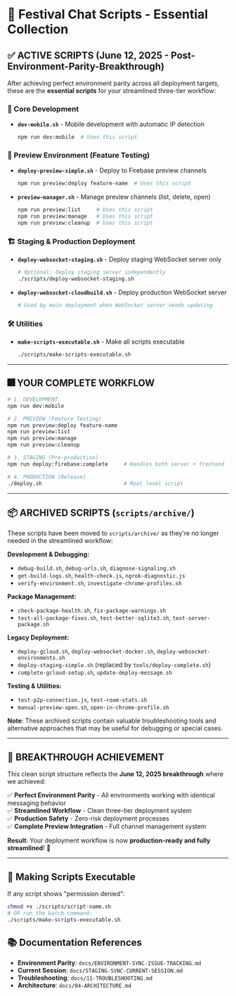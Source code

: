 # 🚀 Festival Chat Scripts - Essential Collection

## ✅ **ACTIVE SCRIPTS** (June 12, 2025 - Post-Environment-Parity-Breakthrough)

After achieving perfect environment parity across all deployment targets, these are the **essential scripts** for your streamlined three-tier workflow:

### **🎯 Core Development**
- **`dev-mobile.sh`** - Mobile development with automatic IP detection
  ```bash
  npm run dev:mobile  # Uses this script
  ```

### **🎪 Preview Environment (Feature Testing)**
- **`deploy-preview-simple.sh`** - Deploy to Firebase preview channels
  ```bash
  npm run preview:deploy feature-name  # Uses this script
  ```
- **`preview-manager.sh`** - Manage preview channels (list, delete, open)
  ```bash
  npm run preview:list     # Uses this script
  npm run preview:manage   # Uses this script  
  npm run preview:cleanup  # Uses this script
  ```

### **🏗️ Staging & Production Deployment**
- **`deploy-websocket-staging.sh`** - Deploy staging WebSocket server only
  ```bash
  # Optional: Deploy staging server independently
  ./scripts/deploy-websocket-staging.sh
  ```
- **`deploy-websocket-cloudbuild.sh`** - Deploy production WebSocket server
  ```bash
  # Used by main deployment when WebSocket server needs updating
  ```

### **🛠️ Utilities**
- **`make-scripts-executable.sh`** - Make all scripts executable
  ```bash
  ./scripts/make-scripts-executable.sh
  ```

---

## 🎆 **YOUR COMPLETE WORKFLOW**

```bash
# 1. DEVELOPMENT
npm run dev:mobile

# 2. PREVIEW (Feature Testing)  
npm run preview:deploy feature-name
npm run preview:list
npm run preview:manage
npm run preview:cleanup

# 3. STAGING (Pre-production)
npm run deploy:firebase:complete     # Handles both server + frontend

# 4. PRODUCTION (Release)
./deploy.sh                          # Root level script
```

---

## 📦 **ARCHIVED SCRIPTS** (`scripts/archive/`)

These scripts have been moved to `scripts/archive/` as they're no longer needed in the streamlined workflow:

**Development & Debugging:**
- `debug-build.sh`, `debug-urls.sh`, `diagnose-signaling.sh`
- `get-build-logs.sh`, `health-check.js`, `ngrok-diagnostic.js`
- `verify-environment.sh`, `investigate-chrome-profiles.sh`

**Package Management:**
- `check-package-health.sh`, `fix-package-warnings.sh`
- `test-all-package-fixes.sh`, `test-better-sqlite3.sh`, `test-server-package.sh`

**Legacy Deployment:**
- `deploy-gcloud.sh`, `deploy-websocket-docker.sh`, `deploy-websocket-environments.sh`
- `deploy-staging-simple.sh` (replaced by `tools/deploy-complete.sh`)
- `complete-gcloud-setup.sh`, `update-deploy-message.sh`

**Testing & Utilities:**
- `test-p2p-connection.js`, `test-room-stats.sh`
- `manual-preview-open.sh`, `open-in-chrome-profile.sh`

**Note**: These archived scripts contain valuable troubleshooting tools and alternative approaches that may be useful for debugging or special cases.

---

## 🎯 **BREAKTHROUGH ACHIEVEMENT**

This clean script structure reflects the **June 12, 2025 breakthrough** where we achieved:

✅ **Perfect Environment Parity** - All environments working with identical messaging behavior  
✅ **Streamlined Workflow** - Clean three-tier deployment system  
✅ **Production Safety** - Zero-risk deployment processes  
✅ **Complete Preview Integration** - Full channel management system  

**Result**: Your deployment workflow is now **production-ready and fully streamlined**! 🚀

---

## 🔧 **Making Scripts Executable**

If any script shows "permission denied":
```bash
chmod +x ./scripts/script-name.sh
# OR run the batch command:
./scripts/make-scripts-executable.sh
```

## 📚 **Documentation References**

- **Environment Parity**: `docs/ENVIRONMENT-SYNC-ISSUE-TRACKING.md`
- **Current Session**: `docs/STAGING-SYNC-CURRENT-SESSION.md`  
- **Troubleshooting**: `docs/11-TROUBLESHOOTING.md`
- **Architecture**: `docs/04-ARCHITECTURE.md`
